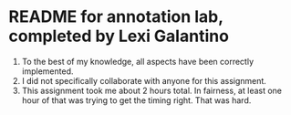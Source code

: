 # README for annotation lab, completed by Lexi Galantino

1. To the best of my knowledge, all aspects have been correctly implemented.
2. I did not specifically collaborate with anyone for this assignment.
3. This assignment took me about 2 hours total. In fairness, at least
one hour of that was trying to get the timing right. That was hard.